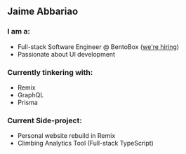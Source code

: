 ## Jaime Abbariao

### I am a:

* Full-stack Software Engineer @ BentoBox ([we're hiring](https://getbento.com/careers/))
* Passionate about UI development

### Currently tinkering with:

* Remix
* GraphQL
* Prisma

### Current Side-project:

* Personal website rebuild in Remix
* Climbing Analytics Tool (Full-stack TypeScript)
